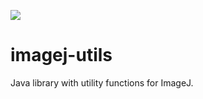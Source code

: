 [![](https://github.com/tischi/imagej-utils/actions/workflows/build-main.yml/badge.svg)](https://github.com/tischi/imagej-utils/actions/workflows/build-main.yml)

# imagej-utils

Java library with utility functions for ImageJ.
